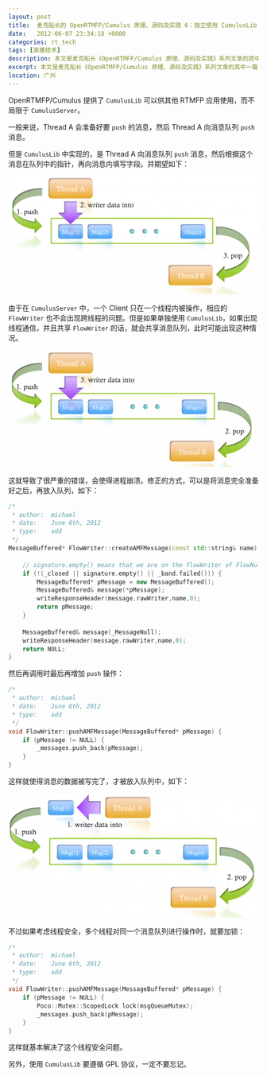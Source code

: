 ```yaml
---
layout: post
title:  麦克船长的 OpenRTMFP/Cumulus 原理、源码及实践 6：独立使用 CumulusLib 的线程安全 Bug 修复方法
date:   2012-06-07 23:34:18 +0800
categories: rt_tech
tags: [直播技术]
description: 本文是麦克船长《OpenRTMFP/Cumulus 原理、源码及实践》系列文章的其中一篇，相关内容最初首发于 CSDN 的 Poechant 技术博客，后整理于本博客。对于使用 Cumulus 来做二次开发的技术人员，CumulusLib 是一定会使用到的，但是 CumulusLib 的源码在被单独使用时是存在严重的线程安全 Bug 的，这就是本文诞生的原因。YY 的网页版流媒体技术服务端使用到 CumulusLib 时遇到了这个问题，因此修复了这个 Bug。最终的 Bug 修复很简单，但是要先理解 CumulusLib 整体线程安全问题才能确定解决方案。
excerpt: 本文是麦克船长《OpenRTMFP/Cumulus 原理、源码及实践》系列文章的其中一篇，相关内容最初首发于 CSDN 的 Poechant 技术博客，后整理于本博客。对于使用 Cumulus 来做二次开发的技术人员，CumulusLib 是一定会使用到的，但是 CumulusLib 的源码在被单独使用时是存在严重的线程安全 Bug 的，这就是本文诞生的原因。YY 的网页版流媒体技术服务端使用到 CumulusLib 时遇到了这个问题，因此修复了这个 Bug。最终的 Bug 修复很简单，但是要先理解 CumulusLib 整体线程安全问题才能确定解决方案。
location: 广州
---
```


OpenRTMFP/Cumulus 提供了 `CumulusLib` 可以供其他 RTMFP 应用使用，而不局限于 `CumulusServer`。

一般来说，Thread A 会准备好要 `push` 的消息，然后 Thread A 向消息队列 `push` 消息。

但是 `CumulusLib` 中实现的，是 Thread A 向消息队列 `push` 消息，然后根据这个消息在队列中的指针，再向消息内填写字段。并期望如下：

![image](/img/src/2012-06-07-openrtmfp-cumulus-6-1.png)

由于在 `CumulusServer` 中，一个 Client 只在一个线程内被操作，相应的 `FlowWriter` 也不会出现跨线程的问题。但是如果单独使用 `CumulusLib`，如果出现线程通信，并且共享 `FlowWriter` 的话，就会共享消息队列，此时可能出现这种情况。

![image](/img/src/2012-06-07-openrtmfp-cumulus-6-2.png)

这就导致了很严重的错误，会使得进程崩溃。修正的方式，可以是将消息完全准备好之后，再放入队列，如下：

```c++
/*
 * author:  michael
 * date:    June 6th, 2012
 * type:    add
 */
MessageBuffered* FlowWriter::createAMFMessage(const std::string& name)
 
    // signature.empty() means that we are on the flowWriter of FlowNull
    if (!(_closed || signature.empty() || _band.failed())) {
        MessageBuffered* pMessage = new MessageBuffered();
        MessageBuffered& message(*pMessage);
        writeResponseHeader(message.rawWriter,name,0);
        return pMessage;
    }
 
    MessageBuffered& message(_MessageNull);
    writeResponseHeader(message.rawWriter,name,0);
    return NULL;
}
```

然后再调用时最后再增加 `push` 操作：

```c++
/*
 * author:  michael
 * date:    June 6th, 2012
 * type:    add
 */
void FlowWriter::pushAMFMessage(MessageBuffered* pMessage) {
    if (pMessage != NULL) {
        _messages.push_back(pMessage);
    }
}
```

这样就使得消息的数据被写完了，才被放入队列中，如下：

![image](/img/src/2012-06-07-openrtmfp-cumulus-6-3.png)

不过如果考虑线程安全，多个线程对同一个消息队列进行操作时，就要加锁：

```c++
/*
 * author:  michael
 * date:    June 6th, 2012
 * type:    add
 */
void FlowWriter::pushAMFMessage(MessageBuffered* pMessage) {
    if (pMessage != NULL) {
        Poco::Mutex::ScopedLock lock(msgQueueMutex);
        _messages.push_back(pMessage);
    }
}
```

这样就基本解决了这个线程安全问题。

另外，使用 `CumulusLib` 要遵循 GPL 协议，一定不要忘记。